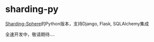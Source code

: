 # sharding-py
[Sharding-Sphere](http://shardingsphere.io/)的Python版本，支持Django, Flask, SQLAlchemy集成

全速开发中，敬请期待....
